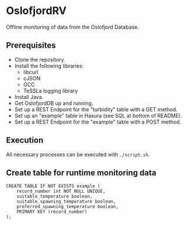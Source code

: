# OslofjordRV

Offline monitoring of data from the Oslofjord Database.

## Prerequisites

- Clone the repository.
- Install the following libraries:
    - libcurl
    - cJSON
    - GCC
    - TeSSLa logging library
- Install Java.
- Get OslofjordDB up and running.
- Set up a REST Endpoint for the "turbidity" table with a GET method.
- Set up an "example" table in Hasura (see SQL at bottom of README).
- Set up a REST Endpoint for the "example" table with a POST method.

## Execution

All necessary processes can be executed with `./script.sh`.

## Create table for runtime monitoring data

	CREATE TABLE IF NOT EXISTS example (
		record_number int NOT NULL UNIQUE,
		suitable_temperature boolean,
		suitable_spawning_temperature boolean,
		preferred_spawning_temperature boolean,
		PRIMARY KEY (record_number)
	);
